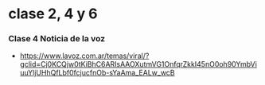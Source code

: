 ﻿# clase 2, 4 y 6

### Clase 4 Noticia de la voz 
* https://www.lavoz.com.ar/temas/viral/?gclid=Cj0KCQjw0tKiBhC6ARIsAAOXutmVG1OnfqrZkkI45nO0oh90YmbViuuYljUHhQfLbf0fcjucfnOb-sYaAma_EALw_wcB

